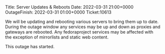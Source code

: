 Title: Server Updates & Reboots
Date: 2022-03-31 21:00+0000
OutageFinish: 2022-03-31 01:00+0000
Ticket:10613

We will be updating and rebooting various servers to bring them up to date.
During the outage window any services may be up and down as proxies and
gateways are rebooted. Any fedoraproject services may be affected with the
exception of mirrorlists and static web content.

This outage has started.

